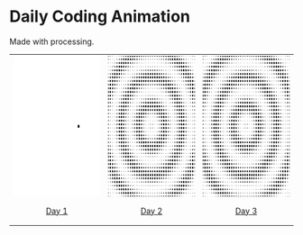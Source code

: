 # Daily Coding Animation
Made with processing.

| | | |
|:-------:|:-------:|:-------:|
|<img width="250" height="250" src="./DotMovingCircle/DotMovingCircle.gif" alt="dots1" /><p align="center"><a href="./DotMovingCircle/">Day 1</a></p>|<img width="250" height="250" src="./PeriodicDotMoving/PeriodicDotMoving.gif" alt="dots2" /><p align="center"><a href="./PeriodicDotMoving">Day 2</a></p>|<img width="250" height="250" src="./PeriodicDotMoving/PeriodicDotMoving.gif" alt="Lines" /><p align="center"><a href="./LineConstellation" >Day 3</a></p>|<img width="250" height="250" src="./FacesWithSpiralOffset/FacesWithSpiralOffset.gif" alt="faces" /><p align="center"><a href="./FacesWithSpiralOffset">Day 4</a></p>|